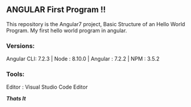 ## ****ANGULAR  First Program**** !!


 This repository is the Angular7 project, Basic Structure of an Hello World Program. My first hello world program in angular.

### Versions:

   Angular CLI: 7.2.3 |
   Node       : 8.10.0 |
   Angular    : 7.2.2 |
   NPM        : 3.5.2
   
### Tools:  
   Editor     : Visual Studio Code Editor

 

***Thats It***
